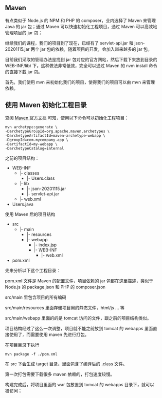 
## Maven

有点类似于 Node.js 的 NPM 和 PHP 的 composer，业内选择了 Maven 来管理 Java 的 jar 包；通过 Maven 可以快速初始化工程项目，通过 Maven 可以高效地管理项目的 jar 包；

继续我们的课程，我们的项目到了现在，已经有了 servlet-api.jar 和 json-20201115.jar 两个 jar 包的依赖，随着项目的开发，会加入越来越多的 jar 包。

目前我们采取的管理办法是找到 jar 包对应的官方网站，然后下载下来放到目录的 WEB-INF/lib/ 下，这种做法非常低效，完全可以通过 Maven 的 nvm install 命令的直接下载 jar 包。

首先，我们使用 mvn 来初始化我们的项目，使得我们的项目可以由 mvn 来管理依赖。

## 使用 Maven 初始化工程目录

查阅 [Maven 官方文档](http://maven.apache.org/guides/getting-started/index.html) 可知，使用以下命令可以初始化工程项目：

    mvn archetype:generate \
    -DarchetypeGroupId=org.apache.maven.archetypes \
    -DarchetypeArtifactId=maven-archetype-webapp \
    -DgroupId=com.mycompany.app \
    -DartifactId=my-webapp \
    -DarchetypeCatalog=internal 
  

之前的项目结构：

* WEB-INF   
	* |- classes
		* |- Users.class
    * |- lib
        * |- json-20201115.jar
        * |- servlet-api.jar
    * |- web.xml
* Users.java

使用 Maven 后的项目结构

* src
    * |- main
        * |- resources
        * |- webapp
            * |- index.jsp
            * |- WEB-INF
                * |- web.xml
* pom.xml

先来分析以下这个工程目录：

pom.xml 文件是 Maven 的配置文件，项目依赖的 jar 包都在这里描述，类似于 Node.js 的 package.json 和 PHP 的 composer.json

src/main 里包含项目的所有编码

src/main/resources 里面存储项目用的静态文件，html/js ... 等

src/main/webapp 里面的的是 tomcat 访问的文件，跟之前的项目结构类似。

项目结构经过了这么一次调整，项目就不能之前放到 tomcat 的 webapps 里面直接使用了，而需要使用 maven 先进行打包。

在项目目录下执行 

    mvn package -f ./pom.xml
    
在 src 下会生成 target 目录，里面包含了编译后的 .class 文件。

第一次打包需要下载很多 maven 依赖的，打包速度较慢。

构建完成后，将项目里面的 war 包放置到 tomcat 的 webapps 目录下，就可以被访问；




